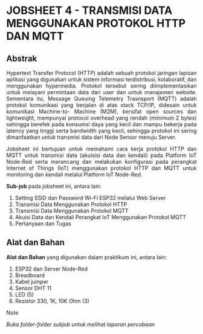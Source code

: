# JOBSHEET 4 - TRANSMISI DATA MENGGUNAKAN PROTOKOL HTTP DAN MQTT

## Abstrak
<p align="justify">Hypertext Transfer Protocol (HTTP) adalah sebuah protokol jaringan lapisan
aplikasi yang digunakan untuk sistem informasi terdistribusi, kolaboratif, dan
menggunakan hypermedia. Protokol tersebut sering diimplementasikan untuk
melayani permintaan data dari user dan untuk manajemen website. Sementara itu,
Message Queuing Telemetry Trasnsport (MQTT) adalah protokol komunikasi
yang berjalan di atas stack TCP/IP, didesain untuk komunikasi Machine-to-
Machine (M2M), bersifat open sources dan lightweight, mempunyai protocol
overhead yang rendah (minimum 2 bytes) sehingga berefek pada konsumsi daya
yang kecil dan mampu bekerja pada latency yang tinggi serta bandwidth yang
kecil, sehingga protokol ini sering dimanfaatkan untuk transmisi data dari Node
Sensor menuju Server.</p>

<p align="justify">Jobsheet ini bertujuan untuk memahami cara kerja protokol HTTP dan MQTT untuk
transmisi data (akuisisi data dan kendali) pada Platform IoT Node-Red serta merancang dan melakukan konfigurasi pada perangkat
Internet of Things (IoT) menggunakan protokol HTTP dan MQTT untuk
monitoring dan kendali melalui Platform IoT Node-Red.</p>

**Sub-job** pada jobsheet ini, antara lain:
1. Setting SSID dan Password Wi-Fi ESP32 melalui Web Server
2. Transmisi Data Menggunakan Protokol HTTP
3. Transmisi Data Menggunakan Protokol MQTT
4. Akuisi Data dan Kendali Perangkat IoT Menggunakan Protokol MQTT
5. Pertanyaan dan Tugas

## Alat dan Bahan
**Alat dan Bahan** yang digunakan dalam praktikum ini, antara lain:
1. ESP32 dan Server Node-Red
2. Breadboard
3. Kabel jumper
4. Sensor DHT 11
5. LED (5)
6. Resistor 330, 1K, 10K Ohm (3)

> [!NOTE]  
> *Buka folder-folder subjob untuk melihat laporan percobaan*
